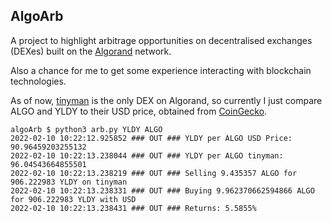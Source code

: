 ## AlgoArb
A project to highlight arbitrage opportunities on decentralised exchanges (DEXes) built on the [Algorand](https://www.algorand.com) network.

Also a chance for me to get some experience interacting with blockchain technologies.

As of now, [tinyman](https://tinyman.org) is the only DEX on Algorand, so currently I just compare ALGO and YLDY to their USD price, obtained from [CoinGecko](https://www.coingecko.com).
```
algoArb $ python3 arb.py YLDY ALGO
2022-02-10 10:22:12.925852 ### OUT ### YLDY per ALGO USD Price: 90.96459203255132
2022-02-10 10:22:13.238044 ### OUT ### YLDY per ALGO tinyman: 96.04543664855501
2022-02-10 10:22:13.238219 ### OUT ### Selling 9.435357 ALGO for 906.222983 YLDY on tinyman
2022-02-10 10:22:13.238331 ### OUT ### Buying 9.962370662594866 ALGO for 906.222983 YLDY with USD
2022-02-10 10:22:13.238431 ### OUT ### Returns: 5.5855%
```
